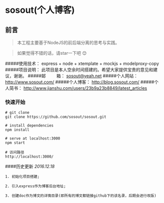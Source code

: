 # sosout(个人博客)

## 前言
>  本工程主要基于NodeJS的前后端分离的思考与实践。

>  如果觉得不错的话，请star一下吧 😊

#####使用技术： express + node + xtemplate + mockjs + modelproxy-copy
#####项目说明： 此项目是本人空余时间搭建的。希望大家提供宝贵的意见和建议，谢谢。
#####邮&emsp;&emsp;&ensp;箱： sosout@yeah.net
#####个人网站： http://www.sosout.com/
#####个人博客： http://blog.sosout.com/
#####个人简书： http://www.jianshu.com/users/23b9a23b8849/latest_articles

### 快速开始

```
# git clone
git clone https://github.com/sosout/sosout.git
 
# install dependencies
npm install

# serve at localhost:3000
npm start

# 访问路径
http://localhost:3000/
```

####历史更新
  *2016.12.18*

  	1. 初始化项目搭建;

  	2. 引入express作为博客后台地址;

  	3. 创建doc作为博文的详情目录(即所有的博文都链接github下的该名录，后期会进行改版)
